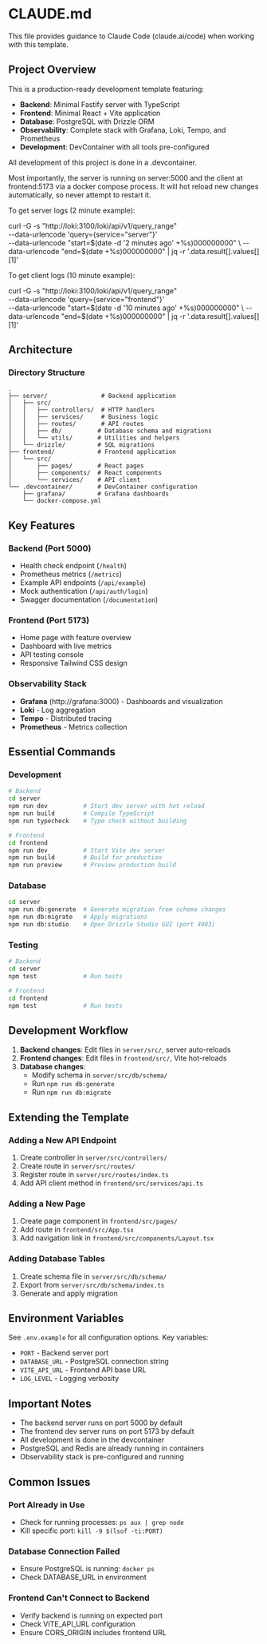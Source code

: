 # CLAUDE.md

This file provides guidance to Claude Code (claude.ai/code) when working with this template.

## Project Overview

This is a production-ready development template featuring:

- **Backend**: Minimal Fastify server with TypeScript
- **Frontend**: Minimal React + Vite application
- **Database**: PostgreSQL with Drizzle ORM
- **Observability**: Complete stack with Grafana, Loki, Tempo, and Prometheus
- **Development**: DevContainer with all tools pre-configured

All development of this project is done in a .devcontainer.

Most importantly, the server is running on server:5000 and the client at frontend:5173 via a docker compose process. It will hot reload new changes automatically, so never attempt to restart it.

To get server logs (2 minute example):

curl -G -s "http://loki:3100/loki/api/v1/query_range" \
 --data-urlencode 'query={service="server"}' \
 --data-urlencode "start=$(date -d '2 minutes ago' +%s)000000000" \
    --data-urlencode "end=$(date +%s)000000000" | jq -r '.data.result[].values[][1]'

To get client logs (10 minute example):

curl -G -s "http://loki:3100/loki/api/v1/query_range" \
 --data-urlencode 'query={service="frontend"}' \
 --data-urlencode "start=$(date -d '10 minutes ago' +%s)000000000" \
    --data-urlencode "end=$(date +%s)000000000" | jq -r '.data.result[].values[][1]'

## Architecture

### Directory Structure

```
.
├── server/               # Backend application
│   ├── src/
│   │   ├── controllers/  # HTTP handlers
│   │   ├── services/     # Business logic
│   │   ├── routes/       # API routes
│   │   ├── db/          # Database schema and migrations
│   │   └── utils/       # Utilities and helpers
│   └── drizzle/         # SQL migrations
├── frontend/            # Frontend application
│   └── src/
│       ├── pages/       # React pages
│       ├── components/  # React components
│       └── services/    # API client
└── .devcontainer/       # DevContainer configuration
    ├── grafana/         # Grafana dashboards
    └── docker-compose.yml

```

## Key Features

### Backend (Port 5000)

- Health check endpoint (`/health`)
- Prometheus metrics (`/metrics`)
- Example API endpoints (`/api/example`)
- Mock authentication (`/api/auth/login`)
- Swagger documentation (`/documentation`)

### Frontend (Port 5173)

- Home page with feature overview
- Dashboard with live metrics
- API testing console
- Responsive Tailwind CSS design

### Observability Stack

- **Grafana** (http://grafana:3000) - Dashboards and visualization
- **Loki** - Log aggregation
- **Tempo** - Distributed tracing
- **Prometheus** - Metrics collection

## Essential Commands

### Development

```bash
# Backend
cd server
npm run dev          # Start dev server with hot reload
npm run build        # Compile TypeScript
npm run typecheck    # Type check without building

# Frontend
cd frontend
npm run dev          # Start Vite dev server
npm run build        # Build for production
npm run preview      # Preview production build
```

### Database

```bash
cd server
npm run db:generate  # Generate migration from schema changes
npm run db:migrate   # Apply migrations
npm run db:studio    # Open Drizzle Studio GUI (port 4983)
```

### Testing

```bash
# Backend
cd server
npm test             # Run tests

# Frontend
cd frontend
npm test             # Run tests
```

## Development Workflow

1. **Backend changes**: Edit files in `server/src/`, server auto-reloads
2. **Frontend changes**: Edit files in `frontend/src/`, Vite hot-reloads
3. **Database changes**:
   - Modify schema in `server/src/db/schema/`
   - Run `npm run db:generate`
   - Run `npm run db:migrate`

## Extending the Template

### Adding a New API Endpoint

1. Create controller in `server/src/controllers/`
2. Create route in `server/src/routes/`
3. Register route in `server/src/routes/index.ts`
4. Add API client method in `frontend/src/services/api.ts`

### Adding a New Page

1. Create page component in `frontend/src/pages/`
2. Add route in `frontend/src/App.tsx`
3. Add navigation link in `frontend/src/components/Layout.tsx`

### Adding Database Tables

1. Create schema file in `server/src/db/schema/`
2. Export from `server/src/db/schema/index.ts`
3. Generate and apply migration

## Environment Variables

See `.env.example` for all configuration options. Key variables:

- `PORT` - Backend server port
- `DATABASE_URL` - PostgreSQL connection string
- `VITE_API_URL` - Frontend API base URL
- `LOG_LEVEL` - Logging verbosity

## Important Notes

- The backend server runs on port 5000 by default
- The frontend dev server runs on port 5173 by default
- All development is done in the devcontainer
- PostgreSQL and Redis are already running in containers
- Observability stack is pre-configured and running

## Common Issues

### Port Already in Use

- Check for running processes: `ps aux | grep node`
- Kill specific port: `kill -9 $(lsof -ti:PORT)`

### Database Connection Failed

- Ensure PostgreSQL is running: `docker ps`
- Check DATABASE_URL in environment

### Frontend Can't Connect to Backend

- Verify backend is running on expected port
- Check VITE_API_URL configuration
- Ensure CORS_ORIGIN includes frontend URL
